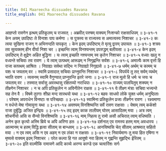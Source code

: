 ```yaml
---
title: 041 Maareecha dissuades Ravana
title_english: 041 Maareecha dissuades Ravana

---
```

<div class="audioEmbed"  caption="श्रीराम-हरिसीताराममूर्ति-घनपाठिभ्यां वचनम्" src="https://archive.org/download/Ramayana-recitation-Sriram-harisItArAmamUrti-Ghanapaati-v2/Kanda_3/Kanda_3_ARK-041-Maaricho_Upadeshaha.mp3"></div>
आज्ञप्तो रावणेन इत्थम् प्रतिकूलम् च राजवत् ।  
अब्रवीत् परुषम् वाक्यम् निःशन्को राक्षसाधिपम् ॥ ३-४१-१  
केन अयम् उपदिष्टः ते विनाशः पाप कर्मणा ।  
स पुत्रस्य स राज्यस्य स अमात्यस्य निशाचर ॥ ३-४१-२  
कः त्वया सुखिना राजन् न अभिनन्दति पापकृत् ।  
केन इदम् उपदिष्टम् ते मृत्यु द्वारम् उपायतः ॥ ३-४१-३  
शत्रवः तव सुव्यक्तम् हीन वीर्या निशा चर ।  
इच्छन्ति त्वाम् विनश्यन्तम् उपरुद्धम् बलीयसा ॥ ३-४१-४  
केन इदम् उपदिष्टम् ते क्षुद्रेण अहित बुद्धिना ।  
यः त्वाम् इच्छति नश्यन्तम् स्व कृतेन निशाचर ॥ ३-४१-५  
वध्याः खलु न वध्यन्ते सचिवाः तव रावण ।  
ये त्वाम् उत्पथम् आरूढम् न निगृह्णन्ति सर्वशः ॥ ३-४१-६  
अमात्यैः काम वृत्तो हि राजा कापथम् आश्रितः ।  
निग्राह्यः सर्वथा सद्भिः न निग्राह्यो निगृह्यसे ॥ ३-४१-७  
धर्मम् अर्थम् च कामम् च यशः च जयताम् वर ।  
स्वामि प्रसादात् सचिवाः प्राप्नुवन्ति निशाचर ॥ ३-४१-८  
विपर्यये तु तत् सर्वम् व्यर्थम् भवति रावण ।  
व्यसनम् स्वामि वैगुण्यात् प्राप्नुवन्ति इतरे जनाः ॥ ३-४१-९  
राज मूलो हि धर्मः च जयः च जयताम् वर ।  
तस्मात् सर्वासु अवस्थासु रक्षितव्यो नराधिपाः ॥ ३-४१-१०  
राज्यम् पालयितुम् शक्यम् न तीक्ष्णेन निशाचर ।  
न च अपि प्रतिकूलेन न अविनीतेन राक्षस ॥ ३-४१-११  
ये तीक्ष्ण मंत्राः सचिवा भज्यन्ते सह तेन वै ।  
विषमे तुरगाः शीघ्रा मन्द सारथयो यथा ॥ ३-४१-१२  
बहवः साधवो लोके युक्त धर्मम् अनुष्ठिताः ।  
परेषाम् अपराधेन विनष्टाः स परिच्छदाः ॥ ३-४१-१३  
स्वामिना प्रतिकूलेन प्रजाः तीक्ष्णेन रावण ।  
रक्ष्यमाणा न वर्धन्ते मेषा गोमायुना यथा ॥ ३-४१-१४  
अवश्यम् विनशिष्यन्ति सर्वे रावण राक्षसाः ।  
येषाम् त्वम् कर्कशो राजा दुर्बुद्धिः अजित इन्द्रियः ॥ ३-४१-१५  
तद् इदम् काक तालीयम् घोरम् आसादितम् मया ।  
अत्र त्वम् शोचनीयो असि स सैन्यो विनशिष्यसि ॥ ३-४१-१६  
माम् निहत्य तु रामो असौ अचिरात् त्वाम् वधिष्यति ।  
अनेन कृत कृत्यो अस्मि म्रिये च अपि अरिणा हतः ॥ ३-४१-१७  
दर्शनात् एव रामस्य हतम् माम् अवधारय ।  
आत्मानम् च हतम् विद्धि हृत्वा सीताम् स बान्धवम् ॥ ३-४१-१८  
आनयिष्यसि चेत् सीताम् आश्रमात् सहितो मया ।  
न एव त्वम् असि न एव अहम् न एव लंका न राक्षसाः ॥ ३-४१-१९  
निवार्यमाणः तु मया हित एषिणा  
न मृष्यसे वाक्यम् इदम् निशाचर ।  
परेत कल्पा हि गत आयुषो नरा  
हितम् न गृह्णन्ति सुहृद्भिः ईरितम् ॥ ३-४१-२०  
इति वाल्मीकि रामायणे आदि काव्ये अरण्य काण्डे एक चत्वारिंशः सर्गः